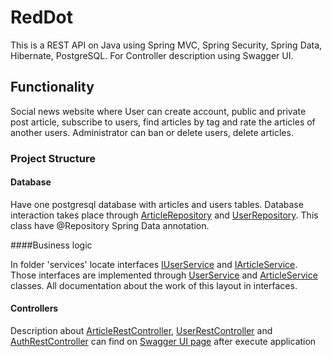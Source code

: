 # RedDot #

This is a REST API on Java using Spring MVC, Spring Security, 
Spring Data, Hibernate, PostgreSQL. For Controller description using Swagger UI.

## Functionality

Social news website where User can create account, public and private post article, subscribe to users,
find articles by tag and rate the articles of another users.
Administrator can ban or delete users, delete articles.

### Project Structure

#### Database

Have one postgresql database with articles and users tables. Database interaction 
takes place through [ArticleRepository](src/main/java/com/reddot/repositories/ArticleRepository.java) 
and [UserRepository](src/main/java/com/reddot/repositories/UserRepository.java). This class have @Repository
Spring Data annotation.

####Business logic

In folder 'services' locate interfaces [IUserService](src/main/java/com/reddot/services/IUserService.java) 
and [IArticleService](src/main/java/com/reddot/services/IArticleService.java). Those interfaces are implemented through 
[UserService](src/main/java/com/reddot/services/UserService.java) and [ArticleService](src/main/java/com/reddot/services/ArticleService.java) classes.
All documentation about the work of this layout in interfaces.

#### Controllers

Description about [ArticleRestController](src/main/java/com/reddot/controllers/ArticleRestController.java),
 [UserRestController](src/main/java/com/reddot/controllers/UserRestController.java) and 
 [AuthRestController](src/main/java/com/reddot/controllers/AuthRestController.java) can find on [Swagger UI page](http://localhost:8888/swagger-ui.html)
 after execute application

